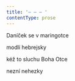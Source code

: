```yaml
---
title: '– – – '
contentType: prose
---
```


Daníček se v maringotce

modlí hebrejsky

kéž to sluchu Boha Otce

nezní nehezky

